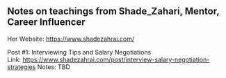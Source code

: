 ## Notes on teachings from Shade_Zahari, Mentor, Career Influencer
Her Website: https://www.shadezahrai.com/

Post \#1: Interviewing Tips and Salary Negotiations <br>
Link: https://www.shadezahrai.com/post/interview-salary-negotiation-strategies
Notes: TBD
